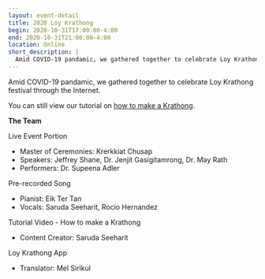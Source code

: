 ```yaml
---
layout: event-detail
title: 2020 Loy Krathong
begin: 2020-10-31T17:00:00-4:00
end: 2020-10-31T21:00:00-4:00
location: Online
short_description: |
  Amid COVID-19 pandamic, we gathered together to celebrate Loy Krathong festival through the Internet.
---
```


Amid COVID-19 pandamic, we gathered together to celebrate Loy Krathong festival through the Internet.

You can still view our tutorial on [how to make a Krathong](https://youtu.be/NeIYROPveBs).

**The Team**

Live Event Portion

- Master of Ceremonies: Krerkkiat Chusap
- Speakers: Jeffrey Shane, Dr. Jenjit Gasigitamrong, Dr. May Rath
- Performers: Dr. Supeena Adler

Pre-recorded Song

- Pianist: Eik Ter Tan
- Vocals: Saruda Seeharit, Rocio Hernandez

Tutorial Video - How to make a Krathong

- Content Creator: Saruda Seeharit

Loy Krathong App

- Translator: Mel Sirikul